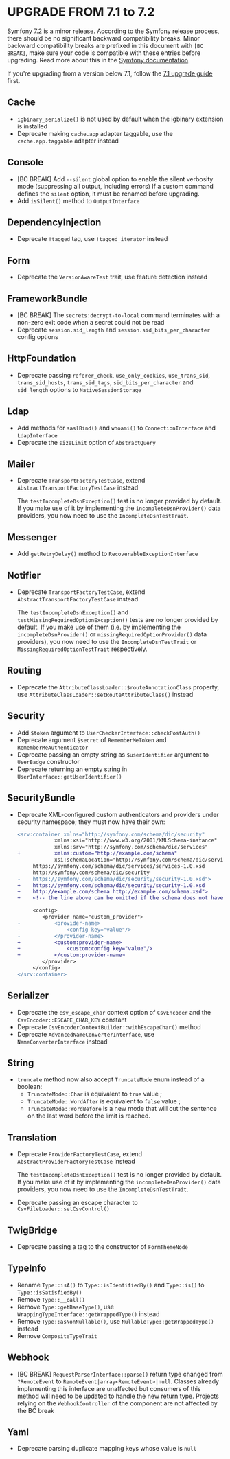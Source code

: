 UPGRADE FROM 7.1 to 7.2
=======================

Symfony 7.2 is a minor release. According to the Symfony release process, there should be no significant
backward compatibility breaks. Minor backward compatibility breaks are prefixed in this document with
`[BC BREAK]`, make sure your code is compatible with these entries before upgrading.
Read more about this in the [Symfony documentation](https://symfony.com/doc/7.2/setup/upgrade_minor.html).

If you're upgrading from a version below 7.1, follow the [7.1 upgrade guide](UPGRADE-7.1.md) first.

Cache
-----

 * `igbinary_serialize()` is not used by default when the igbinary extension is installed
 * Deprecate making `cache.app` adapter taggable, use the `cache.app.taggable` adapter instead

Console
-------

 * [BC BREAK] Add ``--silent`` global option to enable the silent verbosity mode (suppressing all output, including errors)
   If a custom command defines the `silent` option, it must be renamed before upgrading.
 * Add `isSilent()` method to `OutputInterface`

DependencyInjection
-------------------

 * Deprecate `!tagged` tag, use `!tagged_iterator` instead

Form
----

 * Deprecate the `VersionAwareTest` trait, use feature detection instead

FrameworkBundle
---------------

 * [BC BREAK] The `secrets:decrypt-to-local` command terminates with a non-zero exit code when a secret could not be read
 * Deprecate `session.sid_length` and `session.sid_bits_per_character` config options

HttpFoundation
--------------

 * Deprecate passing `referer_check`, `use_only_cookies`, `use_trans_sid`, `trans_sid_hosts`, `trans_sid_tags`, `sid_bits_per_character` and `sid_length` options to `NativeSessionStorage`

Ldap
----

 * Add methods for `saslBind()` and `whoami()` to `ConnectionInterface` and `LdapInterface`
 * Deprecate the `sizeLimit` option of `AbstractQuery`

Mailer
------

* Deprecate `TransportFactoryTestCase`, extend `AbstractTransportFactoryTestCase` instead

  The `testIncompleteDsnException()` test is no longer provided by default. If you make use of it by implementing the `incompleteDsnProvider()` data providers,
  you now need to use the `IncompleteDsnTestTrait`.

Messenger
---------

 * Add `getRetryDelay()` method to `RecoverableExceptionInterface`

Notifier
--------

 * Deprecate `TransportFactoryTestCase`, extend `AbstractTransportFactoryTestCase` instead

   The `testIncompleteDsnException()` and `testMissingRequiredOptionException()` tests are no longer provided by default. If you make use of them (i.e. by implementing the
   `incompleteDsnProvider()` or `missingRequiredOptionProvider()` data providers), you now need to use the `IncompleteDsnTestTrait` or `MissingRequiredOptionTestTrait` respectively.

Routing
-------

 * Deprecate the `AttributeClassLoader::$routeAnnotationClass` property, use `AttributeClassLoader::setRouteAttributeClass()` instead

Security
--------

 * Add `$token` argument to `UserCheckerInterface::checkPostAuth()`
 * Deprecate argument `$secret` of `RememberMeToken` and `RememberMeAuthenticator`
 * Deprecate passing an empty string as `$userIdentifier` argument to `UserBadge` constructor
 * Deprecate returning an empty string in `UserInterface::getUserIdentifier()`

SecurityBundle
--------------

 * Deprecate XML-configured custom authenticators and providers under security namespace; they must now have their own:

   ```diff
   <srv:container xmlns="http://symfony.com/schema/dic/security"
               xmlns:xsi="http://www.w3.org/2001/XMLSchema-instance"
               xmlns:srv="http://symfony.com/schema/dic/services"
   +           xmlns:custom="http://example.com/schema"
               xsi:schemaLocation="http://symfony.com/schema/dic/services
        https://symfony.com/schema/dic/services/services-1.0.xsd
        http://symfony.com/schema/dic/security
   -    https://symfony.com/schema/dic/security/security-1.0.xsd">
   +    https://symfony.com/schema/dic/security/security-1.0.xsd
   +    http://example.com/schema http://example.com/schema.xsd">
   +    <!-- the line above can be omitted if the schema does not have a definition -->

        <config>
           <provider name="custom_provider">
   -           <provider-name>
   -               <config key="value"/>
   -           </provider-name>
   +           <custom:provider-name>
   +               <custom:config key="value"/>
   +           </custom:provider-name>
           </provider>
        </config>
   </srv:container>
   ```

Serializer
----------

 * Deprecate the `csv_escape_char` context option of `CsvEncoder` and the `CsvEncoder::ESCAPE_CHAR_KEY` constant
 * Deprecate `CsvEncoderContextBuilder::withEscapeChar()` method
 * Deprecate `AdvancedNameConverterInterface`, use `NameConverterInterface` instead

String
------

 * `truncate` method now also accept `TruncateMode` enum instead of a boolean:
   * `TruncateMode::Char` is equivalent to `true` value ;
   * `TruncateMode::WordAfter` is equivalent to `false` value ;
   * `TruncateMode::WordBefore` is a new mode that will cut the sentence on the last word before the limit is reached.

Translation
-----------

 * Deprecate `ProviderFactoryTestCase`, extend `AbstractProviderFactoryTestCase` instead

   The `testIncompleteDsnException()` test is no longer provided by default. If you make use of it by implementing the `incompleteDsnProvider()` data providers,
   you now need to use the `IncompleteDsnTestTrait`.

 * Deprecate passing an escape character to `CsvFileLoader::setCsvControl()`

TwigBridge
----------

 * Deprecate passing a tag to the constructor of `FormThemeNode`

TypeInfo
--------

 * Rename `Type::isA()` to `Type::isIdentifiedBy()` and `Type::is()` to `Type::isSatisfiedBy()`
 * Remove `Type::__call()`
 * Remove `Type::getBaseType()`, use `WrappingTypeInterface::getWrappedType()` instead
 * Remove `Type::asNonNullable()`, use `NullableType::getWrappedType()` instead
 * Remove `CompositeTypeTrait`

Webhook
-------

 * [BC BREAK] `RequestParserInterface::parse()` return type changed from
   `?RemoteEvent` to `RemoteEvent|array<RemoteEvent>|null`. Classes already
   implementing this interface are unaffected but consumers of this method
   will need to be updated to handle the new return type. Projects relying on
   the `WebhookController` of the component are not affected by the BC break

Yaml
----

 * Deprecate parsing duplicate mapping keys whose value is `null`
